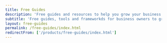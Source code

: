 ```yaml
---
title: Free Guides
description: 'Free guides and resources to help you grow your business.'
subtitle: 'Free guides, tools and frameworkds for business owners to grow their business.'
layout: free-guides
permalink: /free-guides/index.html
redirectFrom: ['/products/free-guides/index.html']
---
```

